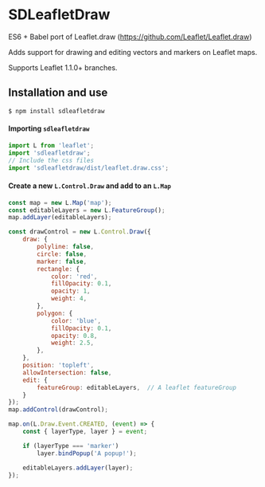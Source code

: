 # SDLeafletDraw
ES6 + Babel port of Leaflet.draw (https://github.com/Leaflet/Leaflet.draw)

Adds support for drawing and editing vectors and markers on Leaflet maps.

Supports Leaflet 1.1.0+ branches.

## Installation and use
```
$ npm install sdleafletdraw
```

#### Importing `sdleafletdraw`
```js
import L from 'leaflet';
import 'sdleafletdraw';
// Include the css files
import 'sdleafletdraw/dist/leaflet.draw.css';
```

#### Create a new `L.Control.Draw` and add to an `L.Map`
```js
const map = new L.Map('map');
const editableLayers = new L.FeatureGroup();
map.addLayer(editableLayers);

const drawControl = new L.Control.Draw({
    draw: {
        polyline: false,
        circle: false,
        marker: false,
        rectangle: {
            color: 'red',
            fillOpacity: 0.1,
            opacity: 1,
            weight: 4,
        },
        polygon: {
            color: 'blue',
            fillOpacity: 0.1,
            opacity: 0.8,
            weight: 2.5,
        },
    },
    position: 'topleft',
    allowIntersection: false,
    edit: {
        featureGroup: editableLayers,  // A leaflet featureGroup
    }
});
map.addControl(drawControl);

map.on(L.Draw.Event.CREATED, (event) => {
    const { layerType, layer } = event;

    if (layerType === 'marker')
        layer.bindPopup('A popup!');

    editableLayers.addLayer(layer);
});
```

